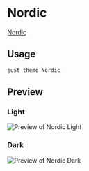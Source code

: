 # Nordic

[Nordic](https://github.com/natowb)

## Usage

```bash
just theme Nordic
```

## Preview

### Light

![Preview of Nordic Light](preview-light.png)

### Dark

![Preview of Nordic Dark](preview-dark.png)
